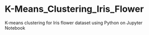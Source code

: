 # K-Means_Clustering_Iris_Flower
K-means clustering for Iris flower dataset using Python on Jupyter Notebook

